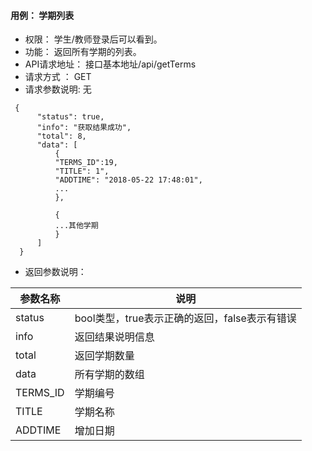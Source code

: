 #### 用例： 学期列表
- 权限： 学生/教师登录后可以看到。
- 功能： 返回所有学期的列表。
- API请求地址： 接口基本地址/api/getTerms
- 请求方式 ： GET
- 请求参数说明: 无
```
 {
      "status": true,
      "info": "获取结果成功",
      "total": 8,
      "data": [
          {
          "TERMS_ID":19,
          "TITLE": 1",
          "ADDTIME": "2018-05-22 17:48:01",
          ...
          },
          
          {
          ...其他学期
          }
      ]
  }

```
- 返回参数说明：

参数名称	| 说明
---|---
status | bool类型，true表示正确的返回，false表示有错误
info | 返回结果说明信息
total |返回学期数量
data | 所有学期的数组
TERMS_ID | 	学期编号
TITLE |学期名称
ADDTIME | 增加日期
